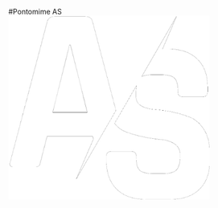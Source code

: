 #Pontomime AS
<img src="https://raw.githubusercontent.com/moodi2005/as/main/Images/logo.png" width="400px">
